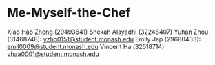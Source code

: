 # Me-Myself-the-Chef

Xiao Hao Zheng (29493641)
Shekah Alayadhi (32248407)
Yuhan Zhou (31468748): yzho0151@student.monash.edu
Emily Jap (29680433): emil0009@student.monash.edu
Vincent Ha (32518714): vhaa0001@student.monash.edu
